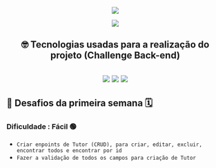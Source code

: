 <p align=center ><img src='https://user-images.githubusercontent.com/108700978/229262133-6b2571eb-ae12-45fc-9103-2c97a794f018.png'></p>
<p align=center><img src='http://img.shields.io/static/v1?label=STATUS&message=EM%20DESENVOLVIMENTO&color=GREEN&style=for-the-badge'></p>

<h2 align=center>🤓 Tecnologias usadas para a realização do projeto (Challenge Back-end)<h2>
<p align=center>
<img src='https://img.shields.io/badge/Node.js-339933?style=for-the-badge&logo=nodedotjs&logoColor=white'>
<img src='https://img.shields.io/badge/nestjs-E0234E?style=for-the-badge&logo=nestjs&logoColor=white'>
<img src='https://img.shields.io/badge/Prisma-3982CE?style=for-the-badge&logo=Prisma&logoColor=white'>
</p>


## 🎯	Desafios da primeira semana  🗓
### Dificuldade : Fácil 🟢
- ``Criar enpoints de Tutor (CRUD), para criar, editar, excluir, encontrar todos e encontrar por id ``
- ``Fazer a validação de todos os campos para criação de Tutor ``
